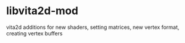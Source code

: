 # libvita2d-mod
vita2d additions for new shaders, setting matrices, new vertex format, creating vertex buffers
